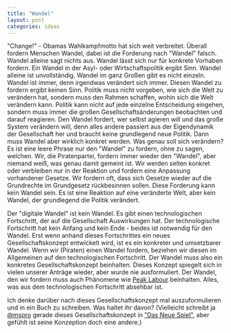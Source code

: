 ```yaml
---
title: "Wandel"
layout: post
categories: ideas
---
```


"Change!" - Obamas Wahlkampfmotto hat sich weit verbreitet. Überall fordern Menschen Wandel, dabei ist die Forderung nach "Wandel" falsch. Wandel alleine sagt nichts aus. Wandel lässt sich nur für konkrete Vorhaben fordern. Ein Wandel in der Asyl- oder Wirtschaftspolitik ergibt Sinn. Wandel alleine ist unvollständig.
Wandel im ganz Großen gibt es nicht einzeln. Wandel ist immer, denn irgendwas verändert sich immer. Diesen Wandel zu fordern ergibt keinen Sinn. Politik muss nicht vorgeben, wie sich die Welt zu verändern hat, sondern muss den Rahmen schaffen, wohin sich die Welt verändern kann. Politik kann nicht auf jede einzelne Entscheidung eingehen, sondern muss immer die großen Gesellschaftsänderungen beobachten und darauf reagieren. Den Wandel fordert, wer selbst agieren will und das große System verändern will, denn alles andere passiert aus der Eigendynamik der Gesellschaft her und braucht keine grundlegend neue Politik. Dann muss Wandel aber wirklich konkret werden. Was genau soll sich verändern?
Es ist eine leere Phrase nur den "Wandel" zu fordern, ohne zu sagen, welchen. 
Wir, die Piratenpartei, fordern immer wieder den "Wandel", aber niemand weiß, was genau damit gemeint ist. Wir werden selten konkret oder verbleiben nur in der Reaktion und fordern eine Anpassung vorhandener Gesetze. Wir fordern oft, dass sich Gesetze wieder auf die Grundrechte im Grundgesetz rückbesinnen sollen. Diese Forderung kann kein Wandel sein. Es ist eine Reaktion auf eine veränderte Welt, aber kein Wandel, der grundlegend die Politik verändert.

Der "digitale Wandel" ist kein Wandel. Es gibt einen technologischen Fortschritt, der auf die Gesellschaft Auswirkungen hat. Der technologische Fortschritt hat kein Anfang und kein Ende - beides ist notwendig für den Wandel. Erst wenn anhand dieses Fortschrittes ein neues Gesellschaftskonzept entwickelt wird, ist es ein konkreter und umsetzbarer Wandel.
Wenn wir (Piraten) einen Wandel fordern, beziehen wir diesen im Allgemeinen auf den technologischen Fortschritt. Der Wandel muss also ein konkretes Gesellschaftskonzept beinhalten. Dieses Konzept spiegelt sich in vielen unserer Anträge wieder, aber wurde nie ausformuliert. Der Wandel, den wir fordern muss auch Phänomene wie <a href="http://zweifeln.org/peak-labour/">Peak Labour</a> beinhalten. Alles, was aus dem technologischen Fortschritt absehbar ist.

Ich denke darüber nach dieses Gesellschaftskonzept mal auszuformulieren und in ein Buch zu schreiben. Was haltet ihr davon? (Vielleicht schreibt ja <a href="https://twitter.com/mspro">@mspro</a> gerade dieses Gesellschaftskonzept in <a href="http://www.startnext.de/ctrlverlust">"Das Neue Spiel"</a>, aber gefühlt ist seine Konzeption doch eine andere.)

